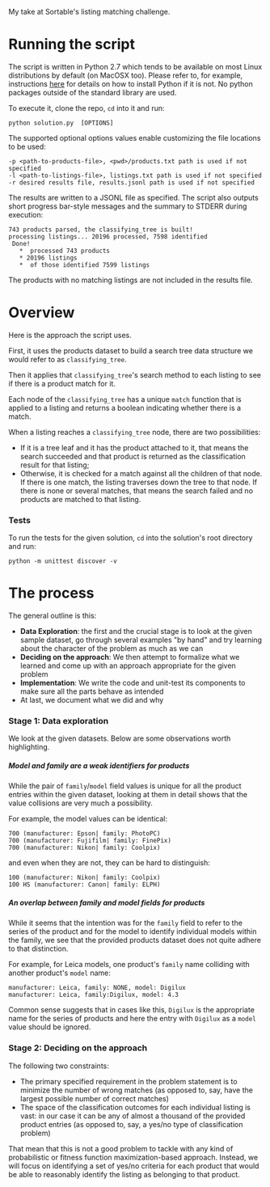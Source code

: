My take at Sortable's listing matching challenge.

# Running the script
The script is written in Python 2.7 which tends to be available on most Linux distributions by default (on MacOSX too). Please refer to, for example, instructions [here](http://docs.python-guide.org/en/latest/) for details on how to install Python if it is not. No python packages outside of the standard library are used.

To execute it, clone the repo, `cd` into it and run:
```
python solution.py  [OPTIONS]
```
The supported optional options values enable customizing the file locations to be used:
```
-p <path-to-products-file>, <pwd>/products.txt path is used if not specified
-l <path-to-listings-file>, listings.txt path is used if not specified
-r desired results file, results.jsonl path is used if not specified
```
The results are written to a JSONL file as specified. The script also outputs short progress bar-style messages and the summary to STDERR during execution:
```
743 products parsed, the classifying_tree is built!
processing listings... 20196 processed, 7598 identified
 Done!
   *  processed 743 products
   * 20196 listings
   *  of those identified 7599 listings
```

The products with no matching listings are not included in the results file.

# Overview
Here is the approach the script uses.

First, it uses the products dataset to build a search tree data structure we would refer to as `classifying_tree`.

Then it applies that `classifying_tree`'s search method to each listing to see if there is a product match for it.

Each node of the `classifying_tree` has a unique `match` function that is applied to a listing and returns a boolean indicating whether there is a   match.      

When a listing reaches a `classifying_tree` node, there are two possibilities:

* If it is a tree leaf and it has the product attached to it, that means the search succeeded and that product is returned as the classification result for that listing;  
* Otherwise, it is checked for a match against all the children of that node. If there is one match, the listing traverses down the tree to that node. If there is none or several matches, that means the search failed and no products are matched to that listing.

### Tests
To run the tests for the given solution, `cd` into the solution's root directory and run:
```
python -m unittest discover -v
```

# The process
The general outline is this:

* **Data Exploration**: the first and the crucial stage is to look at the given sample dataset, go through several examples "by hand" and try learning about the character of the problem as much as we can
* **Deciding on the approach**: We then attempt to formalize what we learned and come up with an approach appropriate for the given problem
* **Implementation**: We write the code and unit-test its components to make sure all the parts behave as intended
* At last, we document what we did and why

### Stage 1: Data exploration
We look at the given datasets. Below are some observations worth highlighting.

##### Model and family are a weak identifiers for products
While the pair of `family`/`model` field values is unique for all the product entries within the given dataset, looking at them in detail shows that the value collisions are very much a possibility.

For example, the model values can be identical:
```
700 (manufacturer: Epson| family: PhotoPC)
700 (manufacturer: Fujifilm| family: FinePix)
700 (manufacturer: Nikon| family: Coolpix)
```
and even when they are not, they can be hard to distinguish:
```
100 (manufacturer: Nikon| family: Coolpix)
100 HS (manufacturer: Canon| family: ELPH)
```

##### An overlap between family and model fields for products
While it seems that the intention was for the `family` field to refer to the series of the product and for the model to identify individual models within the family, we see that the provided products dataset does not quite adhere to that distinction.

For example, for Leica models, one product's `family` name colliding with another product's `model` name:
```
manufacturer: Leica, family: NONE, model: Digilux
manufacturer: Leica, family:Digilux, model: 4.3
```
Common sense suggests that in cases like this, `Digilux` is the appropriate name for the series of products and here the entry with `Digilux` as a `model` value should be ignored.

### Stage 2: Deciding on the approach
The following two constraints:
* The primary specified requirement in the problem statement is to minimize the number of wrong matches (as opposed to, say, have the largest possible number of correct matches)
* The space of the classification outcomes for each individual listing is vast: in our case it can be any of almost a thousand of the provided product entries (as opposed to, say, a yes/no type of classification problem)

That mean that this is not a good problem to tackle with any kind of probabilistic or fitness function maximization-based approach. Instead, we will focus on identifying a set of yes/no criteria for each product that would be able to reasonably identify the listing as belonging to that product.         
